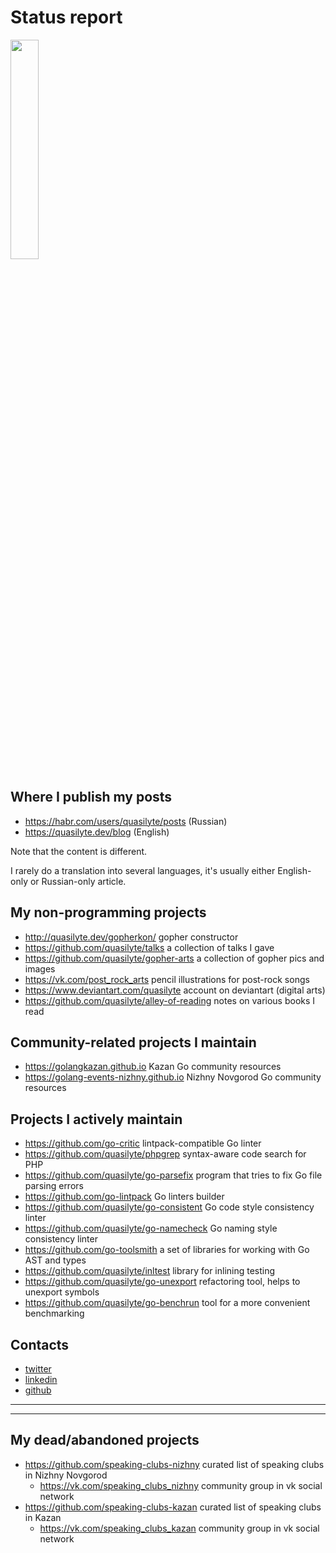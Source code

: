 # Status report

<img src="https://images-wixmp-ed30a86b8c4ca887773594c2.wixmp.com/intermediary/f/c7d894cb-8d37-4495-a454-89c868b12375/dcwhshf-506c73c7-55d6-402f-ae94-03f2d98ec36a.jpg" width="30%" height="30%">

## Where I publish my posts

* <https://habr.com/users/quasilyte/posts> (Russian)
* <https://quasilyte.dev/blog> (English)

Note that the content is different.

I rarely do a translation into several languages, it's usually either English-only or Russian-only article.

## My non-programming projects

* <http://quasilyte.dev/gopherkon/> gopher constructor
* <https://github.com/quasilyte/talks> a collection of talks I gave
* <https://github.com/quasilyte/gopher-arts> a collection of gopher pics and images
* <https://vk.com/post_rock_arts> pencil illustrations for post-rock songs
* <https://www.deviantart.com/quasilyte> account on deviantart (digital arts)
* <https://github.com/quasilyte/alley-of-reading> notes on various books I read

## Community-related projects I maintain

* <https://golangkazan.github.io> Kazan Go community resources
* <https://golang-events-nizhny.github.io> Nizhny Novgorod Go community resources

## Projects I actively maintain

* <https://github.com/go-critic> lintpack-compatible Go linter
* <https://github.com/quasilyte/phpgrep> syntax-aware code search for PHP
* <https://github.com/quasilyte/go-parsefix> program that tries to fix Go file parsing errors
* <https://github.com/go-lintpack> Go linters builder
* <https://github.com/quasilyte/go-consistent> Go code style consistency linter
* <https://github.com/quasilyte/go-namecheck> Go naming style consistency linter
* <https://github.com/go-toolsmith> a set of libraries for working with Go AST and types
* <https://github.com/quasilyte/inltest> library for inlining testing
* <https://github.com/quasilyte/go-unexport> refactoring tool, helps to unexport symbols
* <https://github.com/quasilyte/go-benchrun> tool for a more convenient benchmarking

## Contacts

* [twitter](https://twitter.com/quasilyte)
* [linkedin](https://www.linkedin.com/in/quasilyte)
* [github](https://github.com/quasilyte)

<hr><hr>

## My dead/abandoned projects

* <https://github.com/speaking-clubs-nizhny> curated list of speaking clubs in Nizhny Novgorod
  * <https://vk.com/speaking_clubs_nizhny> community group in vk social network
* <https://github.com/speaking-clubs-kazan> curated list of speaking clubs in Kazan
  * <https://vk.com/speaking_clubs_kazan> community group in vk social network


